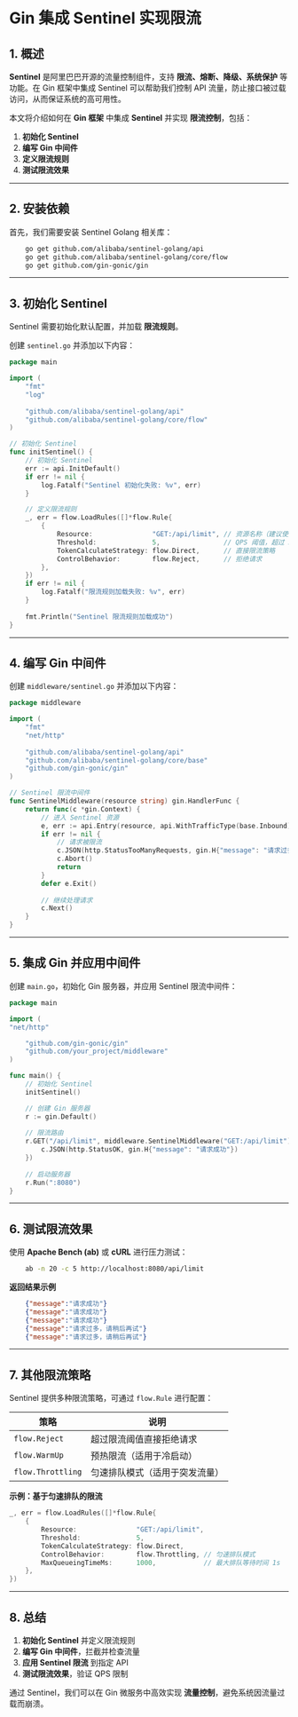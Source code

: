 # Gin 集成 Sentinel 实现限流

## 1. 概述

**Sentinel** 是阿里巴巴开源的流量控制组件，支持 **限流、熔断、降级、系统保护** 等功能。在 Gin 框架中集成 Sentinel 可以帮助我们控制 API 流量，防止接口被过载访问，从而保证系统的高可用性。

本文将介绍如何在 **Gin 框架** 中集成 **Sentinel** 并实现 **限流控制**，包括：
1. **初始化 Sentinel**
2. **编写 Gin 中间件**
3. **定义限流规则**
4. **测试限流效果**

---

## 2. 安装依赖

首先，我们需要安装 Sentinel Golang 相关库：
```sh
    go get github.com/alibaba/sentinel-golang/api
    go get github.com/alibaba/sentinel-golang/core/flow
    go get github.com/gin-gonic/gin
```

---

## 3. 初始化 Sentinel

Sentinel 需要初始化默认配置，并加载 **限流规则**。

创建 `sentinel.go` 并添加以下内容：
```go
package main

import (
    "fmt"
    "log"
    
    "github.com/alibaba/sentinel-golang/api"
    "github.com/alibaba/sentinel-golang/core/flow"
)

// 初始化 Sentinel
func initSentinel() {
    // 初始化 Sentinel
    err := api.InitDefault()
    if err != nil {
        log.Fatalf("Sentinel 初始化失败: %v", err)
    }

    // 定义限流规则
    _, err = flow.LoadRules([]*flow.Rule{
        {
            Resource:               "GET:/api/limit", // 资源名称（建议使用 URL 作为资源）
            Threshold:              5,                // QPS 阈值，超过 5 请求会被限流
            TokenCalculateStrategy: flow.Direct,      // 直接限流策略
            ControlBehavior:        flow.Reject,      // 拒绝请求
        },
    })
    if err != nil {
        log.Fatalf("限流规则加载失败: %v", err)
    }
    
    fmt.Println("Sentinel 限流规则加载成功")
}
```

---

## 4. 编写 Gin 中间件

创建 `middleware/sentinel.go` 并添加以下内容：
```go
package middleware

import (
    "fmt"
    "net/http"
    
    "github.com/alibaba/sentinel-golang/api"
    "github.com/alibaba/sentinel-golang/core/base"
    "github.com/gin-gonic/gin"
)

// Sentinel 限流中间件
func SentinelMiddleware(resource string) gin.HandlerFunc {
    return func(c *gin.Context) {
        // 进入 Sentinel 资源
        e, err := api.Entry(resource, api.WithTrafficType(base.Inbound))
        if err != nil {
            // 请求被限流
            c.JSON(http.StatusTooManyRequests, gin.H{"message": "请求过多，请稍后再试"})
            c.Abort()
            return
        }
        defer e.Exit()
    
        // 继续处理请求
        c.Next()
    }
}
```

---

## 5. 集成 Gin 并应用中间件

创建 `main.go`，初始化 Gin 服务器，并应用 Sentinel 限流中间件：
```go
package main

import (
"net/http"

	"github.com/gin-gonic/gin"
	"github.com/your_project/middleware"
)

func main() {
    // 初始化 Sentinel
    initSentinel()

    // 创建 Gin 服务器
    r := gin.Default()
    
    // 限流路由
    r.GET("/api/limit", middleware.SentinelMiddleware("GET:/api/limit"), func(c *gin.Context) {
        c.JSON(http.StatusOK, gin.H{"message": "请求成功"})
    })
    
    // 启动服务器
    r.Run(":8080")
}
```

---

## 6. 测试限流效果

使用 **Apache Bench (ab)** 或 **cURL** 进行压力测试：
```sh
    ab -n 20 -c 5 http://localhost:8080/api/limit
```

**返回结果示例**
```json
    {"message":"请求成功"}
    {"message":"请求成功"}
    {"message":"请求成功"}
    {"message":"请求过多，请稍后再试"}
    {"message":"请求过多，请稍后再试"}
```

---

## 7. 其他限流策略

Sentinel 提供多种限流策略，可通过 `flow.Rule` 进行配置：

| **策略** | **说明** |
|---------|---------|
| `flow.Reject` | 超过限流阈值直接拒绝请求 |
| `flow.WarmUp` | 预热限流（适用于冷启动）|
| `flow.Throttling` | 匀速排队模式（适用于突发流量） |

**示例：基于匀速排队的限流**
```go
_, err = flow.LoadRules([]*flow.Rule{
    {
        Resource:               "GET:/api/limit",
        Threshold:              5,
        TokenCalculateStrategy: flow.Direct,
        ControlBehavior:        flow.Throttling, // 匀速排队模式
        MaxQueueingTimeMs:      1000,            // 最大排队等待时间 1s
    },
})
```

---

## 8. 总结

1. **初始化 Sentinel** 并定义限流规则
2. **编写 Gin 中间件**，拦截并检查流量
3. **应用 Sentinel 限流** 到指定 API
4. **测试限流效果**，验证 QPS 限制

通过 Sentinel，我们可以在 Gin 微服务中高效实现 **流量控制**，避免系统因流量过载而崩溃。
